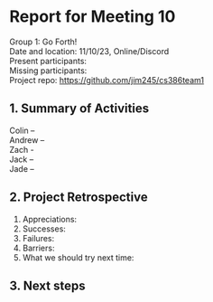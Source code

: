 # Report for Meeting 10
Group 1: Go Forth! <br>
Date and location: 11/10/23, Online/Discord <br>
Present participants: <br>
Missing participants: <br>
Project repo: https://github.com/jim245/cs386team1 <br>

## 1. Summary of Activities
Colin – <br>
Andrew – <br>
Zach - <br>
Jack – <br>
Jade – <br>

## 2. Project Retrospective
  1. Appreciations: <br>
  2. Successes: <br>
  3. Failures: <br>
  4. Barriers: <br>
  5. What we should try next time: <br>

## 3. Next steps
